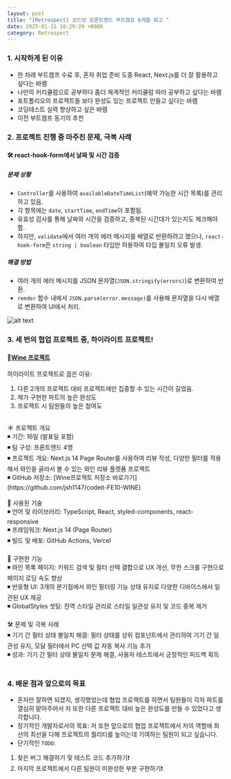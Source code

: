 ```yaml
---
layout: post
title: "[Retrospect] 코드잇 프론트엔드 부트캠프 6개월 회고 "
date: 2025-01-31 10:29:29 +0900
category: Retrospect
---
```


### 1. 시작하게 된 이유

- 한 차례 부트캠프 수료 후, 혼자 취업 준비 도중 React, Next.js를 더 잘 활용하고 싶다는 바램
- 나만의 커리큘럼으로 공부하다 좀더 체계적인 커리큘럼 따라 공부하고 싶다는 바램
- 포트폴리오의 프로젝트들 보다 완성도 있는 프로젝트 만들고 싶다는 바램
- 코딩테스트 실력 향상하고 싶은 바램
- 이전 부트캠프 동기의 추천

### 2. 프로젝트 진행 중 마주친 문제, 극복 사례 

#### 🛠️ react-hook-form에서 날짜 및 시간 검증

##### 문제 상황

- `Controller`를 사용하여 `availableDateTimeList`(예약 가능한 시간 목록)를 관리하고 있음.
- 각 항목에는 `date`, `startTime`, `endTime`이 포함됨.
- 유효성 검사를 통해 날짜와 시간을 검증하고, 중복된 시간대가 있는지도 체크해야 함.
- 하지만, `validate`에서 여러 개의 에러 메시지를 배열로 반환하려고 했으나, `react-hook-form`은 `string | boolean` 타입만 허용하여 타입 불일치 오류 발생.

##### 해결 방법

- 여러 개의 에러 메시지를 JSON 문자열(`JSON.stringify(errors)`)로 변환하여 반환.
- `render` 함수 내에서 `JSON.parse(error.message)`를 사용해 문자열을 다시 배열로 변환하여 UI에서 처리.

![alt text](/blog/public/img/codeit-bootcamp-retrospect-troubleshooting.png)

### 3. 세 번의 협업 프로젝트 중, 하이라이트 프로젝트!

#### 🔗[Wine 프로젝트](https://codeit-fe10-wine.vercel.app/)
하이라이트 프로젝트로 꼽은 이유:  <br />
1) 다른 2개의 프로젝트 대비 프로젝트에만 집중할 수 있는 시간이 길었음. <br />
2) 제가 구현한 파트의 높은 완성도 <br />
3) 프로젝트 시 팀원들의 높은 참여도 <br />

<br />
☀️ 프로젝트 개요 <br />
◾ 기간: 16일 (발표일 포함) <br />
◾ 팀 구성: 프론트엔드 4명 <br />
◾ 프로젝트 개요: Next.js 14 Page Router를 사용하여 리뷰 작성, 다양한 필터를 적용해서 와인을 골라서 볼 수 있는 와인 리뷰 플랫폼 프로젝트 <br />
◾ GitHub 저장소:  [Wine프로젝트 저장소 바로가기](https://github.com/jsh1147/codeit-FE10-WINE) <br />
<br />
🎨 사용된 기술 <br />
◾ 언어 및 라이브러리: TypeScript, React, styled-components, react-responsive <br />
◾ 프레임워크: Next.js 14 (Page Router) <br />
◾ 빌드 및 배포: GitHub Actions, Vercel <br />
<br />
💐 구현한 기능 <br />
◾ 와인 목록 페이지: 키워드 검색 및 필터 선택 결합으로 UX 개선, 무한 스크롤 구현으로 페이지 로딩 속도 향상<br />
◾ 반응형 UI: 3개의 분기점에서 와인 필터링 기능 상태 유지로 다양한 디바이스에서 일관된 UX 제공 <br />
◾ GlobalStyles 셋팅: 전역 스타일 관리로 스타일 일관성 유지 및 코드 중복 제거 <br />
<br />
🛠️ 문제 및 극복 사례 <br />
◾ 기기 간 필터 상태 불일치 해결: 필터 상태를 상위 컴포넌트에서 관리하여 기기 간 일관성 유지, 모달 필터에서 PC 선택 값 자동 복사 기능 추가 <br />
◾ 성과: 기기 간 필터 상태 불일치 문제 해결, 사용자 테스트에서 긍정적인 피드백 획득 <br />
<br />

### 4. 배운 점과 앞으로의 목표
- 혼자만 잘하면 되겠지, 생각했었는데 협업 프로젝트를 하면서 팀원들이 각자 파트를 열심히 맡아주어서 저 또한 다른 프로젝트 대비 높은 완성도를 만들 수 있었다고 생각합니다. 
- 장기적인 개발자로서의 목표: 저 또한 앞으로의 협업 프로젝트에서 저의 역할에 최선의 최선을 다해 프로젝트의 퀄리티를 높이는데 기여하는 팀원이 되고 싶습니다.
- 단기적인 `TODO`: <br /> 
1) 찾은 버그 해결하기 및 테스트 코드 추가하기❗ <br /> 
2) 마지막 프로젝트에서 다른 팀원이 미완성한 부분 구현하기❗
